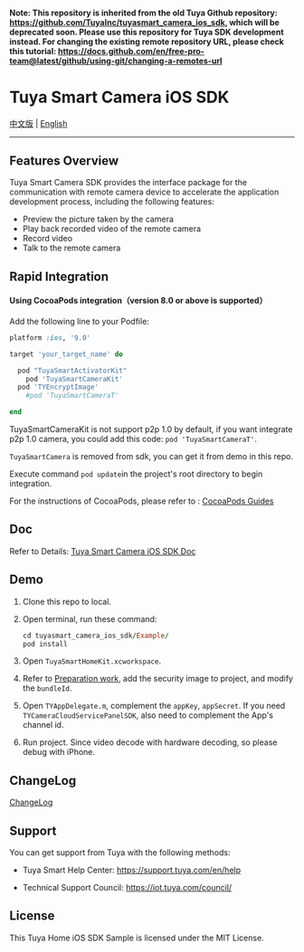#### Note: This repository is inherited from the old Tuya Github repository: https://github.com/TuyaInc/tuyasmart_camera_ios_sdk, which will be deprecated soon. Please use this repository for Tuya SDK development instead. For changing the existing remote repository URL, please check this tutorial: https://docs.github.com/en/free-pro-team@latest/github/using-git/changing-a-remotes-url

# Tuya Smart Camera iOS SDK

[中文版](./README-zh.md) | [English](./README.md)

---

## Features Overview

Tuya Smart Camera SDK provides the interface package for the communication with remote camera device to accelerate the application development process, including the following features:

* Preview the picture taken by the camera
* Play back recorded video of the remote camera
* Record video
* Talk to the remote camera

## Rapid Integration

#### Using CocoaPods integration（version 8.0 or above is supported）

Add the following line to your Podfile:

```ruby
platform :ios, '9.0'

target 'your_target_name' do

  pod "TuyaSmartActivatorKit"
	pod 'TuyaSmartCameraKit'
  pod 'TYEncryptImage'
	#pod 'TuyaSmartCameraT'

end
```

TuyaSmartCameraKit is not support p2p 1.0 by default,  if you want integrate p2p 1.0 camera, you could add this code: `pod 'TuyaSmartCameraT'`.

`TuyaSmartCamera` is removed from sdk, you can get it from demo in this repo.

Execute command ```pod update```in the project's root directory to begin integration.

For the instructions of CocoaPods, please refer to : [CocoaPods Guides](https://guides.cocoapods.org/)

## Doc

Refer to Details: [Tuya Smart Camera iOS SDK Doc](https://tuyainc.github.io/tuyasmart_home_ios_sdk_doc/en/resource/Camera.html)

## Demo

1. Clone this repo to local.

2. Open terminal, run these command:

   ```ruby
   cd tuyasmart_camera_ios_sdk/Example/
   pod install
   ```

3. Open `TuyaSmartHomeKit.xcworkspace`.

4. Refer to [Preparation work](https://tuyainc.github.io/tuyasmart_home_ios_sdk_doc/en/resource/Preparation.html), add the security image to project, and modify the `bundleId`. 

5. Open `TYAppDelegate.m`, complement the `appKey`, `appSecret`. If you need `TYCameraCloudServicePanelSDK`, also need to complement the App's channel id. 

6. Run project. Since video decode with hardware decoding, so please debug with iPhone.

## ChangeLog

[ChangeLog](https://tuyainc.github.io/tuyasmart_home_ios_sdk_doc/en/resource/ipc/version_record.html)

## Support

You can get support from Tuya with the following methods:

* Tuya Smart Help Center: https://support.tuya.com/en/help

* Technical Support Council: https://iot.tuya.com/council/

## License

This Tuya Home iOS SDK Sample is licensed under the MIT License.
